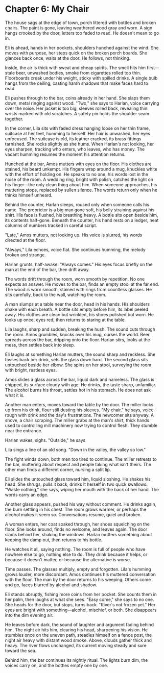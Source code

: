 # Chapter 6: My Chair

The house sags at the edge of town, porch littered with bottles and broken chairs. The paint is gone, leaving weathered wood gray and worn. A sign hangs crooked by the door, letters too faded to read. He doesn't mean to go in.

Eli is ahead, hands in her pockets, shoulders hunched against the wind. She moves with purpose, her steps quick on the broken porch boards. She glances back once, waits at the door. He follows, not thinking.

Inside, the air is thick with sweat and cheap spirits. The smell hits him first—stale beer, unwashed bodies, smoke from cigarettes rolled too thin. Floorboards creak under his weight, sticky with spilled drinks. A single bulb hangs from the ceiling, casting harsh shadows that make faces hard to read.

Eli pushes through to the bar, coins already in her hand. She slaps them down, metal ringing against wood. "Two," she says to Harlan, voice carrying over the noise. Her jacket is too big, sleeves rolled back, revealing thin wrists marked with old scratches. A safety pin holds the shoulder seam together.

In the corner, Lila sits with faded dress hanging loose on her thin frame, suitcase at her feet, humming to herself. Her hair is unwashed, her eyes unfocused. The suitcase is old, its leather cracked, its brass fittings tarnished. She rocks slightly as she hums. When Harlan's not looking, her eyes sharpen, tracking who enters, who leaves, who has money. The vacant humming resumes the moment his attention returns.

Hunched at the bar, Amos mutters with eyes on the floor. His clothes are stained, his beard unkempt. His fingers wrap around a mug, knuckles white with the effort of holding on. He speaks to no one, his words lost in the noise of the room. A wedding ring, bright with polish, catches the light on his finger—the only clean thing about him. When someone approaches, his muttering stops, replaced by sullen silence. The words return only when he thinks himself unheard.

Behind the counter, Harlan sleeps, roused only when someone calls his name. The proprietor is a big man gone soft, his belly straining against his shirt. His face is flushed, his breathing heavy. A bottle sits open beside him, its contents half-gone. Beneath the counter, his hand rests on a ledger, neat columns of numbers tracked in careful script.

"Late," Amos mutters, not looking up. His voice is slurred, his words directed at the floor.

"Always," Lila echoes, voice flat. She continues humming, the melody broken and strange.

Harlan grunts, half-awake. "Always comes." His eyes focus briefly on the man at the end of the bar, then drift away.

The words drift through the room, worn smooth by repetition. No one expects an answer. He moves to the bar, finds an empty stool at the far end. The wood is worn smooth, stained with rings from countless glasses. He sits carefully, back to the wall, watching the room.

A man slumps at a table near the door, head in his hands. His shoulders shake with each breath. A bottle sits empty before him, its label peeled away. His clothes are clean but wrinkled, his shoes polished but worn. He looks up once, eyes red, then returns to staring at the table.

Lila laughs, sharp and sudden, breaking the hush. The sound cuts through the room. Amos grumbles, knocks over his mug, curses the world. Beer spreads across the bar, dripping onto the floor. Harlan stirs, looks at the mess, then settles back into sleep.

Eli laughs at something Harlan mutters, the sound sharp and reckless. She tosses back her drink, sets the glass down hard. The second glass sits untouched beside her elbow. She spins on her stool, surveying the room with bright, restless eyes.

Amos slides a glass across the bar, liquid dark and nameless. The glass is chipped, its surface cloudy with age. He drinks, the taste sharp, unfamiliar. The alcohol burns his throat, settles hot in his stomach. He does not ask what it is.

Another man enters, moves toward the table by the door. The miller looks up from his drink, flour still dusting his sleeves. "My chair," he says, voice rough with drink and the day's frustrations. The newcomer sits anyway. A shove, a chair scraping. The miller grabs at the man's shirt, thick hands used to controlling mill machinery now trying to control flesh. They stumble near the entrance.

Harlan wakes, sighs. "Outside," he says.

Lila sings a line of an old song. "Down in the valley, the valley so low."

The fight winds down, both men too tired to continue. The miller retreats to the bar, muttering about respect and people taking what isn't theirs. The other man finds a different corner, nursing a split lip.

Eli slides the untouched glass toward him, liquid sloshing. He shakes his head. She shrugs, pulls it back, drinks it herself in two quick swallows. "Waste nothing," she says, wiping her mouth with the back of her hand. The words carry an edge.

Another glass appears, pushed his way without comment. He drinks again, the burn settling in his chest. The room grows warmer, or perhaps the alcohol makes it seem so. Conversations resume, quiet and broken.

A woman enters, her coat soaked through, her shoes squelching on the floor. She looks around, finds no welcome, and leaves again. The door slams behind her, shaking the windows. Harlan mutters something about keeping the damp out, then returns to his bottle.

He watches it all, saying nothing. The room is full of people who have nowhere else to go, nothing else to do. They drink because it helps, or because it doesn't matter, or because the alternative is worse.

Time passes. The glasses multiply, empty and forgotten. Lila's humming grows louder, more discordant. Amos continues his muttered conversation with the floor. The man by the door returns to his weeping. Others come and go, faces blurred by alcohol and shadow.

Eli stands abruptly, fishing more coins from her pocket. She counts them in her palm, then laughs at what she sees. "Easy come," she says to no one. She heads for the door, but stops, turns back. "River's not frozen yet." Her eyes are bright with something—alcohol, mischief, or both. She disappears into the dim evening air.

He leaves before dark, the sound of laughter and argument fading behind him. The night air hits him, clearing his head, sharpening his vision. He stumbles once on the uneven path, steadies himself on a fence post, the night air heavy with distant wood smoke. Above, clouds gather thick and heavy. The river flows unchanged, its current moving steady and sure toward the sea.

Behind him, the bar continues its nightly ritual. The lights burn dim, the voices carry on, and the bottles empty one by one. 